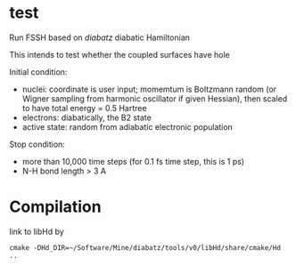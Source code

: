 # test
Run FSSH based on *diabatz* diabatic Hamiltonian

This intends to test whether the coupled surfaces have hole

Initial condition:
* nuclei: coordinate is user input; momemtum is Boltzmann random (or Wigner sampling from harmonic oscillator if given Hessian), then scaled to have total energy = 0.5 Hartree
* electrons: diabatically, the B2 state
* active state: random from adiabatic electronic population

Stop condition:
* more than 10,000 time steps (for 0.1 fs time step, this is 1 ps)
* N-H bond length > 3 A

# Compilation
link to libHd by
```
cmake -DHd_DIR=~/Software/Mine/diabatz/tools/v0/libHd/share/cmake/Hd ..
```
